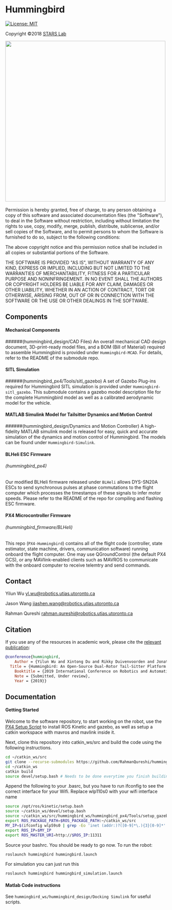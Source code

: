 # Hummingbird
 [![License: MIT](https://img.shields.io/badge/License-MIT-yellow.svg)](https://opensource.org/licenses/MIT)

Copyright &copy;2018 [STARS Lab](http://www.starslab.ca/)

<img src="http://www.starslab.ca/wp-content/themes/stars-lab/images/stars-logo.png" width="500">
<br><br>
Permission is hereby granted, free of charge, to any person obtaining a copy
of this software and associated documentation files (the "Software"), to deal
in the Software without restriction, including without limitation the rights
to use, copy, modify, merge, publish, distribute, sublicense, and/or sell
copies of the Software, and to permit persons to whom the Software is
furnished to do so, subject to the following conditions:

The above copyright notice and this permission notice shall be included in all
copies or substantial portions of the Software.

THE SOFTWARE IS PROVIDED "AS IS", WITHOUT WARRANTY OF ANY KIND, EXPRESS OR
IMPLIED, INCLUDING BUT NOT LIMITED TO THE WARRANTIES OF MERCHANTABILITY,
FITNESS FOR A PARTICULAR PURPOSE AND NONINFRINGEMENT. IN NO EVENT SHALL THE
AUTHORS OR COPYRIGHT HOLDERS BE LIABLE FOR ANY CLAIM, DAMAGES OR OTHER
LIABILITY, WHETHER IN AN ACTION OF CONTRACT, TORT OR OTHERWISE, ARISING FROM,
OUT OF OR IN CONNECTION WITH THE SOFTWARE OR THE USE OR OTHER DEALINGS IN THE
SOFTWARE.

## Components

#### Mechanical Components
######(hummingbird_design/CAD Files)
An overall mechanical CAD design document, 3D-print-ready model files, and a BOM (Bill of Material) required to assemble Hummingbird is provided under `Hummingbird-MCAD`. For details, refer to the README of the submodule repo.

#### SITL Simulation
######(hummingbird_px4/Tools/sitl_gazebo)
A set of Gazebo Plug-ins required for Hummingbird SITL simulation is provided under `Hummingbird-sitl_gazebo`. This submodule contains a gazebo model description file for the complete Hummingbird model as well as a calibrated aerodynamic model for the vehicle.

#### MATLAB Simulink Model for Tailsitter Dynamics and Motion Control
######(hummingbird_design/Dynamics and Motion Controller)
A high-fidelity MATLAB simulink model is released for easy, quick and accurate simulation of the dynamics and motion control of Hummingbird. The models can be found under `Hummingbird-Simulink`.

#### BLHeli ESC Firmware
###### (hummingbird_px4)
Our modified BLHeli firmware released under `BLHeli` allows DYS-SN20A ESCs to send synchronous pulses at phase commutations to the flight computer which processes the timestamps of these signals to infer motor speeds. Please refer to the README of the repo for compiling and flashing ESC firmware. 

#### PX4 Microcontroller Firmware
###### (hummingbird_firmware/BLHeli)
This repo (`PX4-Hummingbird`) contains all of the flight code (controller, state estimator, state machine, drivers, communication software) running onboard the flight computer. One may use QGroundControl (the default PX4 GCS), or any MAVlink-enabled clients such as MAVROS to communicate with the onboard computer to receive telemtry and send commands.

## Contact
Yilun Wu  <yl.wu@robotics.utias.utoronto.ca>

Jason Wang <jiashen.wang@robotics.utias.utoronto.ca>

Rahman Qureshi <rahman.qureshi@robotics.utias.utoronto.ca>
  
## Citation
If you use any of the resources in academic work, please cite the [relevant publication](TBA): 

```bibtex
@conference{hummingbird,
	Author = {Yilun Wu and Xintong Du and Rikky Duivenvoorden and Jonathan Kelly},
  Title = {Hummingbird: An Open-Source Dual-Rotor Tail-Sitter Platform for Research and Education},
	Booktitle = {2019 International Conference on Robotics and Automation (ICRA)},
	Note = {Submitted, Under review},
	Year = {2019}}
```

## Documentation

#### Getting Started
Welcome to the software repository, to start working on the robot, use the [PX4 Setup Script](https://github.com/PX4/Devguide/blob/master/build_scripts/ubuntu_sim_ros_gazebo.sh) to install
ROS Kinetic and gazebo, as well as setup a catkin workspace with mavros and mavlink inside it. 

Next, clone this repository into catkin_ws/src and build the code using the following instructions.

```bash
cd ~/catkin_ws/src
git clone --recurse-submodules https://github.com/RahmanQureshi/hummingbird_ws #  To clone the repository
cd ~/catkin_ws
catkin build
source devel/setup.bash # Needs to be done everytime you finish building
```

Append the following to your .basrc, but you have to run ifconfig to see the correct interface for your Wifi. Replace wlp110s0 with your wifi interface name

```bash
source /opt/ros/kinetic/setup.bash
source ~/catkin_ws/devel/setup.bash
source ~/catkin_ws/src/hummingbird_ws/hummingbird_px4/Tools/setup_gazebo.bash ~/catkin_ws/src/hummingbird_ws/hummingbird_px4 ~/catkin_ws/build/hummingbird_px4 
export ROS_PACKAGE_PATH=$ROS_PACKAGE_PATH:~/catkin_ws/src
MY_IP=$(ifconfig wlp59s0 | grep -Eo 'inet (addr:)?([0-9]*\.){3}[0-9]*' | grep -Eo '([0-9]*\.){3}[0-9]*' | grep -v '127.0.0.1')
export ROS_IP=$MY_IP
export ROS_MASTER_URI=http://$ROS_IP:11311

```

Source your bashrc. You should be ready to go now. To run the robot:

```bash
roslaunch hummingbird hummingbird.launch
```

For simulation you can just run this

```bash
roslaunch hummingbird hummingbird_simulation.launch
```

#### Matlab Code instructions

See `hummingbird_ws/hummingbird_design/Docking Simulink` for useful scripts.